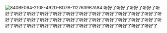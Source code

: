 ![840BF064-210F-492D-BD7B-1127639B7A84](https://github.com/user-attachments/assets/463ebaf5-a24f-462b-a3e3-35c745080e60) 听好了听好了听好了听好了听好了听好了听好了听好了听好了听好了听好了听好了听好了听好了听好了听好了听好了听好了听好了听好了听好了听好了听好了听好了听好了听好了听好了听好了听好了听好了听好了听好了听好了听好了听好了听好了听好了听好了听好了听好了